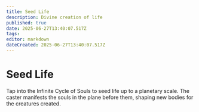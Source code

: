 ```yaml
---
title: Seed Life
description: Divine creation of life
published: true
date: 2025-06-27T13:40:07.517Z
tags: 
editor: markdown
dateCreated: 2025-06-27T13:40:07.517Z
---
```


# Seed Life
Tap into the Infinite Cycle of Souls to seed life up to a planetary scale. The caster manifests the souls in the plane before them, shaping new bodies for the creatures created.